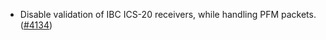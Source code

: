 - Disable validation of IBC ICS-20 receivers, while handling PFM packets.
  ([\#4134](https://github.com/anoma/namada/pull/4134))